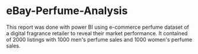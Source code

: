 # eBay-Perfume-Analysis
This report was done with power BI using e-commerce perfume dataset of a digital fragrance retailer to reveal their market performance. It contained of 2000 listings with 1000 men's perfume sales and 1000 women's perfume sales.
